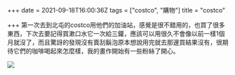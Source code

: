 +++
date = 2021-09-18T16:00:36Z
tags = ["costco", "購物"]
title = "costco"

+++
第一次去到北屯的costco用他們的加油站，感覺是很不錯用的，也買了很多東西，下次去要記得買漱口水它一次給三鑵，應該可以用很久不會像以前一樣1個月就沒了，而且驚訝的發現沒有賣刮鬍泡原本想說用完就去那邊買結果沒有，很期待它們的咖啡喝起來怎麼樣，我的畫作開始有一些粉絲了開心。

![](https://images.pexels.com/photos/749353/pexels-photo-749353.jpeg?auto=compress&cs=tinysrgb&dpr=2&h=650&w=940)
